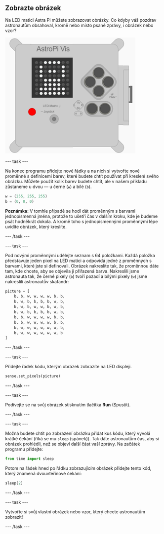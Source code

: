 ## Zobrazte obrázek

Na LED matici Astra Pi můžete zobrazovat obrázky. Co kdyby váš pozdrav astronautům obsahoval, kromě nebo místo psané zprávy, i obrázek nebo vzor?

![Astronaut](images/astronaut-pic.png)

--- task ---

Na konec programu přidejte nové řádky a na nich si vytvořte nové proměnné s definicemi barev, které budete chtít používat při kreslení svého obrázku. Můžete použít kolik barev budete chtít, ale v našem příkladu zůstaneme u dvou — u černé (`w`) a bílé (`b`).

```python
w = (255, 255, 255)
b = (0, 0, 0)
```

**Poznámka:** V tomhle případě se hodí dát proměnným s barvami jednopísmenná jména, protože to ušetří čas v dalším kroku, kde je budeme psát hodněkrát dokola. A kromě toho s jednopísmennými proměnnými lépe uvidíte obrázek, který kreslíte.

--- /task ---

--- task ---

Pod novými proměnnými udělejte seznam s 64 položkami. Každá položka představuje jeden pixel na LED matici a odpovídá jedné z proměnných s barvami, které jste si definovali. Obrázek nakreslíte tak, že proměnnou dáte tam, kde chcete, aby se objevila jí přiřazená barva. Nakreslili jsme astronauta tak, že černé pixely (`b`) tvoří pozadí a bílými pixely (`w`) jsme nakreslili astronautův skafandr:

```python
picture = [
    b, b, w, w, w, w, b, b,
    b, w, b, b, b, b, w, b,
    b, w, b, w, w, b, w, b,
    b, w, b, b, b, b, w, b,
    b, b, w, w, w, w, b, b,
    b, b, w, w, w, w, b, b,
    b, w, w, w, w, w, w, b,
    b, w, w, w, w, w, w, b
]
```

--- /task ---

--- task ---

Přidejte řádek kódu, kterým obrázek zobrazíte na LED displeji.

```python
sense.set_pixels(picture)
```

--- /task ---

--- task ---

Podívejte se na svůj obrázek stisknutím tlačítka **Run** (Spustit).

--- /task ---

--- task ---

Možná budete chtít po zobrazení obrázku přidat kus kódu, který vyvolá krátké čekání (říká se mu `sleep` (spánek)). Tak dáte astronautům čas, aby si obrázek prohlédli, než se objeví další část vaší zprávy. Na začátek programu přidejte:

```python
from time import sleep
```

Potom na řádek hned po řádku zobrazujícím obrázek přidejte tento kód, který znamená dvouvteřinové čekání:

```python
sleep(2)
```

--- /task ---

--- task ---

Vytvořte si svůj vlastní obrázek nebo vzor, který chcete astronautům zobrazit!

--- /task ---